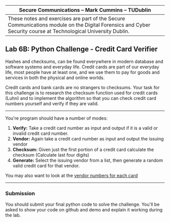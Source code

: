 | Secure Communications – Mark Cummins – TUDublin | 
| ------ | 
|These notes and exercises are part of the Secure Communications module on the Digital Forensics and Cyber Security course at Technological University Dublin. |

## Lab 6B: Python Challenge - Credit Card Verifier

Hashes and checksums, can be found everywhere in modern database and software systems and everyday life. Credit cards are part of our everyday life, most people have at least one, and we use them to pay for goods and services in both the physical and online worlds.

Credit cards and bank cards are no strangers to checksums. Your task for this challenge is to research the checksum function used for credit cards (Luhn) and to implement the algorithm so that you can check credit card numbers yourself and verify if they are
valid.
___

You're program should have a number of modes:  

1. **Verify:** Take a credit card number as input and output if it is a valid or invalid credit card number.
2. **Vendor:** Again take a credit card number as input and output the issuing vendor
3. **Checksum:** Given just the first portion of a credit card calculate the checksum (Calculate last four digits)
4. **Generate:** Select the issuing vendor from a list, then generate a random valid credit card for that vendor.

You may also want to look at the [vendor numbers for each card](https://en.wikipedia.org/wiki/Payment_card_number)

___


### Submission
You should submit your final python code to solve the challenge. You'll be asked to show your code on github and demo and explain it working during the lab.






